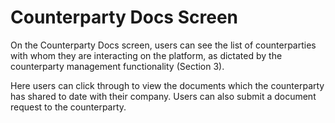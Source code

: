 

# Counterparty Docs Screen

On the Counterparty Docs screen, users can see the list of counterparties with whom they are interacting on the platform, as dictated by the counterparty management functionality (Section 3).

Here users can click through to view the documents which the counterparty has shared to date with their company. Users can also submit a document request to the counterparty.

